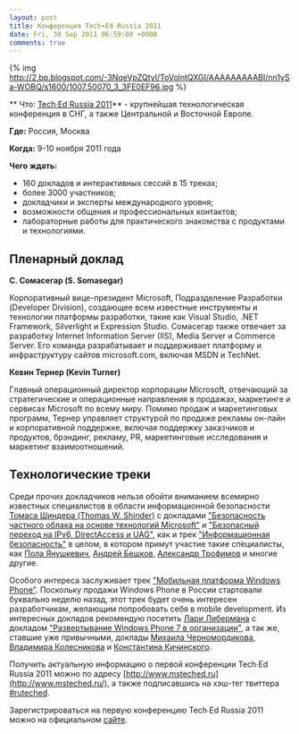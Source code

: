 ```yaml
---
layout: post
title: Конференция Tech∙Ed Russia 2011
date: Fri, 30 Sep 2011 06:59:00 +0000
comments: true
---
```


{% img http://2.bp.blogspot.com/-3NqeVpZQtyI/ToVolntQXGI/AAAAAAAAABI/nn1ySa-WOBQ/s1600/1007.50070_3_3FE0EF96.jpg %}

** Что: [Tech∙Ed Russia 2011](http://www.microsoft.com/ru-ru/events/teched/)** - крупнейшая технологическая конференция в СНГ, а также Центральной и Восточной Европе.

**Где:** Россия, Москва

**Когда:** 9-10 ноября 2011 года

**Чего ждать:**

* 160 докладов и интерактивных сессий в 15 треках;
* более 3000 участников;
* докладчики и эксперты международного уровня;
* возможности общения и профессиональных контактов;
* лабораторные работы для практического знакомства с продуктами и технологиями.


<!--more--> 



## Пленарный доклад


**С. Сомасегар (S. Somasegar)**

Корпоративный вице-президент Microsoft, Подразделение Разработки (Developer Division), создающее всем известные инструменты и технологии платформы разработки, такие как Visual Studio, .NET Framework, Silverlight и Expression Studio. Сомасегар также отвечает за разработку Internet Information Server (IIS), Media Server и Commerce Server. Его команда разрабатывает и поддерживает платформу и инфраструктуру сайтов microsoft.com, включая MSDN и TechNet.


**Кевин Тернер (Kevin Turner)**

Главный операционный директор корпорации Microsoft, отвечающий за стратегические и операционные направления в продажах, маркетинге и сервисах Microsoft по всему миру. Помимо продаж и маркетинговых программ, Тернер управляет структурой по продаже рекламы он-лайн и корпоративной поддержке, включая поддержку заказчиков и продуктов, брэндинг, рекламу, PR, маркетинговые исследования и маркетинг взаимоотношений.


## Технологические треки

Среди прочих докладчиков нельзя обойти вниманием всемирно известных специалистов в области информационной безопасности [Томаса Шиндера (Thomas W. Shinder)](http://www.microsoft.com/ru-ru/events/teched/Speakers/TomasShinder) с докладами ["Безопасность частного облака на основе технологий Microsoft"](http://www.microsoft.com/ru-ru/events/teched/Catalog/Bezopasnost-chastnogo-oblaka-na-osnove-tehnologij-Microsoft) и ["Безопасный переход на IPv6, DirectAccess и UAG"](http://www.microsoft.com/ru-ru/events/teched/Catalog/Bezopasnyj-perehod-na-IPv6-DirectAccess-i-UAG), как и трек ["Информационная безопасность"](http://www.microsoft.com/ru-ru/events/teched/Catalog?tId=b964f259-3381-4070-abbe-e93a6c0c8581) в целом, в котором примут участие такие специалисты, как [Пола Янушкевич](http://www.microsoft.com/ru-ru/events/teched/Speakers/PolYanushkevich), [Андрей Бешков](http://www.microsoft.com/ru-ru/events/teched/Speakers/AndreyBeshkov), [Александр Трофимов](http://www.microsoft.com/ru-ru/events/teched/Speakers/AlexanderTrofimov) и многие другие.



Особого интереса заслуживает трек ["Мобильная платформа Windows Phone"](http://www.microsoft.com/ru-ru/events/teched/Catalog?sc=0&amp;so=True&amp;tId=72893a90-1be0-480c-8b2a-78abe00b7930). Поскольку продажи Windows Phone в России стартовали буквально неделю назад, этот трек будет очень интересен разработчикам, желающим попробовать себя в mobile development. Из интересных докладов рекомендую посетить [Лари Либермана](http://www.microsoft.com/ru-ru/events/teched/Speakers/LarryLiberman) с докладом ["Развертывание Windows Phone 7 в организации"](http://www.microsoft.com/ru-ru/events/teched/Catalog/Razvertyvanie-Vindovs-Phone-7-v-organizacii), а так же, ставшие уже привычными, доклады [Михаила Черномордикова](http://www.microsoft.com/ru-ru/events/teched/Speakers/MichaelChernomordikov), [Владимира Колесникова](http://www.microsoft.com/ru-ru/events/teched/Speakers/VladimirKolesnikov) и [Константина Кичинского](http://www.microsoft.com/ru-ru/events/teched/Speakers/KonstantinKichinskiy).



Получить актуальную информацию о первой конференции Tech∙Ed Russia 2011 можно по адресу [http://www.msteched.ru](http://www.msteched.ru/), а также подписавшись на хэш-тег твиттера [#ruteched](http://twitter.com/#!/search?q=%23ruteched).


Зарегистрироваться на первую конференцию Tech∙Ed Russia 2011 можно на официальном [сайте](http://www.microsoft.com/ru-ru/events/teched/SignIn).
